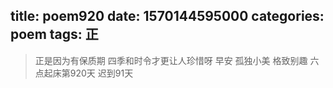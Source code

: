 title: poem920
date: 1570144595000
categories: poem
tags: 正
---
> 正是因为有保质期
四季和时令才更让人珍惜呀
早安
孤独小美
格致别趣
六点起床第920天 迟到91天